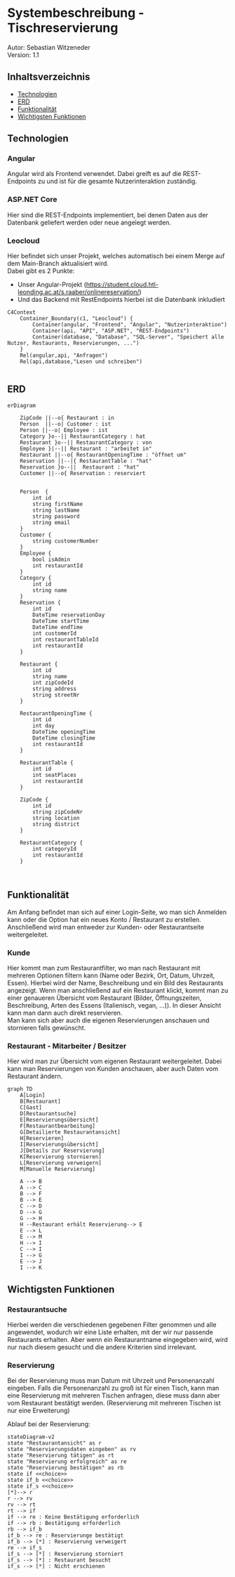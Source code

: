 # Systembeschreibung - Tischreservierung
Autor: Sebastian Witzeneder  
Version: 1.1

## Inhaltsverzeichnis
- [Technologien](#technologien)
- [ERD](#erd)
- [Funktionalität](#funktionalität)
- [Wichtigsten Funktionen](#wichtigsten-funktionen)

## Technologien

### Angular
Angular wird als Frontend verwendet. Dabei greift es auf die REST-Endpoints zu und ist für die gesamte Nutzerinteraktion zuständig.

### ASP.NET Core
Hier sind die REST-Endpoints implementiert, bei denen Daten aus der Datenbank geliefert werden oder neue angelegt werden.

### Leocloud
Hier befindet sich unser Projekt, welches automatisch bei einem Merge auf dem Main-Branch aktualisiert wird.   
Dabei gibt es 2 Punkte:  
* Unser Angular-Projekt (https://student.cloud.htl-leonding.ac.at/s.raaber/onlinereservation/)
* Und das Backend mit RestEndpoints hierbei ist die Datenbank inkludiert

```mermaid
C4Context
    Container_Boundary(c1, "Leocloud") {
        Container(angular, "Frontend", "Angular", "Nutzerinteraktion")
        Container(api, "API", "ASP.NET", "REST-Endpoints")
        Container(database, "Database", "SQL-Server", "Speichert alle Nutzer, Restaurants, Reservierungen, ...")
    }
    Rel(angular,api, "Anfragen")
    Rel(api,database,"Lesen und schreiben")
    
```

## ERD

```mermaid
erDiagram

    ZipCode ||--o{ Restaurant : in
    Person  ||--o| Customer : ist
    Person ||--o| Employee : ist
    Category }o--|| RestaurantCategory : hat
    Restaurant }o--|| RestaurantCategory : von
    Employee }|--|| Restaurant : "arbeitet in"
    Restaurant ||--o{ RestaurantOpeningTime : "öffnet um"
    Reservation ||--|{ RestaurantTable : "hat"
    Reservation }o--||  Restaurant : "hat"
    Customer ||--o{ Reservation : reserviert
    
    
    Person  {
        int id
        string firstName
        string lastName
        string password
        string email
    }
    Customer {
        string customerNumber
    }
    Employee {
        bool isAdmin
        int restaurantId
    }
    Category {
        int id
        string name
    }
    Reservation {
        int id
        DateTime reservationDay
        DateTime startTime
        DateTime endTime
        int customerId
        int restaurantTableId
        int restaurantId
    }
    
    Restaurant {
        int id
        string name
        int zipCodeId
        string address
        string streetNr
    }
    
    RestaurantOpeningTime {
        int id
        int day
        DateTime openingTime
        DateTime closingTime
        int restaurantId
    }
    
    RestaurantTable {
        int id
        int seatPlaces
        int restaurantId
    }
    
    ZipCode {
        int id
        string zipCodeNr
        string location
        string district
    }
    
    RestaurantCategory {
        int categoryId
        int restaurantId
    }
    


```

## Funktionalität
Am Anfang befindet man sich auf einer Login-Seite, wo man sich Anmelden kann oder die Option hat ein neues Konto / Restaurant zu erstellen.   
Anschließend wird man entweder zur Kunden- oder Restaurantseite weitergeleitet.   

### Kunde
Hier kommt man zum Restaurantfilter, wo man nach Restaurant mit mehreren Optionen filtern kann (Name oder Bezirk, Ort, Datum, Uhrzeit, Essen). Hierbei wird der Name, Beschreibung und ein Bild des Restaurants angezeigt. Wenn man anschließend auf ein Restaurant klickt, kommt man zu einer genaueren Übersicht vom Restaurant (Bilder, Öffnungszeiten, Beschreibung, Arten des Essens (Italienisch, vegan, ...)). In dieser Ansicht kann man dann auch direkt reservieren.   
Man kann sich aber auch die eigenen Reservierungen anschauen und stornieren falls gewünscht. 

### Restaurant - Mitarbeiter / Besitzer
Hier wird man zur Übersicht vom eigenen Restaurant weitergeleitet. Dabei kann man Reservierungen von Kunden anschauen, aber auch Daten vom Restaurant ändern. 

```mermaid
graph TD
    A[Login]
    B[Restaurant]
    C[Gast]
    D[Restaurantsuche]
    E[Reservierungsübersicht]
    F[Restaurantbearbeitung]
    G[Detailierte Restaurantansicht]
    H[Reservieren]
    I[Reservierungsübersicht]
    J[Details zur Reservierung]
    K[Reservierung stornieren]
    L[Reservierung verweigern]
    M[Manuelle Reservierung]

    A --> B
    A --> C
    B --> F
    B --> E
    C --> D
    D --> G
    G --> H
    H --Restaurant erhält Reservierung--> E
    E --> L
    E --> M
    H --> I
    C --> I
    I --> G
    E --> J
    I --> K
```

## Wichtigsten Funktionen
### Restaurantsuche
Hierbei werden die verschiedenen gegebenen Filter genommen und alle angewendet, wodurch wir eine Liste erhalten, mit der wir nur passende Restaurants erhalten. Aber wenn ein Restaurantname eingegeben wird, wird nur nach diesem gesucht und die andere Kriterien sind irrelevant.

### Reservierung
Bei der Reservierung muss man Datum mit Uhrzeit und Personenanzahl eingeben. Falls die Personenanzahl zu groß ist für einen Tisch, kann man eine Reservierung mit mehreren Tischen anfragen, diese muss dann aber vom Restaurant bestätigt werden. (Reservierung mit mehreren Tischen ist nur eine Erweiterung)

Ablauf bei der Reservierung:

```mermaid
stateDiagram-v2
state "Restaurantansicht" as r
state "Reservierungsdaten eingeben" as rv
state "Reservierung tätigen" as rt
state "Reservierung erfolgreich" as re
state "Reservierung bestätigen" as rb
state if <<choice>>
state if_b <<choice>>
state if_s <<choice>>
[*]--> r
r --> rv
rv --> rt
rt --> if
if --> re : Keine Bestätigung erforderlich
if --> rb : Bestätigung erforderlich
rb --> if_b
if_b --> re : Reservierunge bestätigt
if_b --> [*] : Reservierung verweigert
re --> if_s
if_s --> [*] : Reservierung storniert
if_s --> [*] : Restaurant besucht
if_s --> [*] : Nicht erschienen
```
